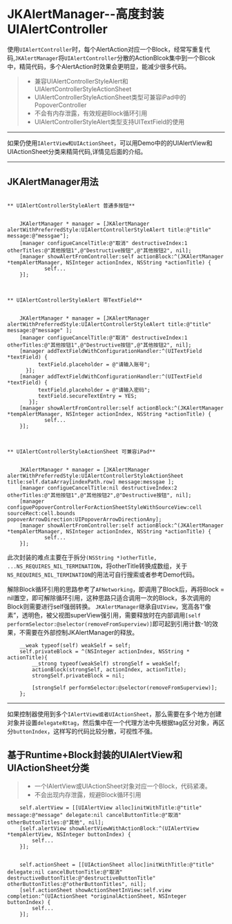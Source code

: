# JKAlertManager--高度封装UIAlertController
使用`UIAlertController`时，每个AlertAction对应一个Block，经常写重复代码,`JKAlertManager`将`UIAlertController`分散的ActionBlcok集中到一个Blcok中，精简代码，多个AlertAction时效果会更明显，能减少很多代码。
> * 兼容UIAlertControllerStyleAlert和UIAlertControllerStyleActionSheet
> * UIAlertControllerStyleActionSheet类型可兼容iPad中的PopoverController
> * 不会有内存泄露，有效规避Block循环引用
> * UIAlertControllerStyleAlert类型支持UITextField的使用

------

如果仍使用`IAlertView和UIActionSheet`，可以用Demo中的的UIAlertView和UIActionSheet分类来精简代码,详情见后面的介绍。

------
## JKAlertManager用法 ##
```Objct-C

** UIAlertControllerStyleAlert 普通多按钮**


    JKAlertManager * manager = [JKAlertManager alertWithPreferredStyle:UIAlertControllerStyleAlert title:@"title" message:@"messgae"];
    [manager configueCancelTitle:@"取消" destructiveIndex:1 otherTitles:@"其他按钮1",@"Destructive按钮",@"其他按钮2", nil];
    [manager showAlertFromController:self actionBlock:^(JKAlertManager *tempAlertManager, NSInteger actionIndex, NSString *actionTitle) {
            self...
    }];



** UIAlertControllerStyleAlert 带TextField**


    JKAlertManager * manager = [JKAlertManager alertWithPreferredStyle:UIAlertControllerStyleAlert title:@"title" message:@"message" ];
    [manager configueCancelTitle:@"取消" destructiveIndex:1 otherTitles:@"其他按钮1",@"Destructive按钮",@"其他按钮2", nil];
    [manager addTextFieldWithConfigurationHandler:^(UITextField *textField) {
          textField.placeholder = @"请输入账号";
      }];
    [manager addTextFieldWithConfigurationHandler:^(UITextField *textField) {
          textField.placeholder = @"请输入密码";
          textField.secureTextEntry = YES;
       }];
    [manager showAlertFromController:self actionBlock:^(JKAlertManager *tempAlertManager, NSInteger actionIndex, NSString *actionTitle) {
            self...
    }];



** UIAlertControllerStyleActionSheet 可兼容iPad**


    JKAlertManager * manager = [JKAlertManager alertWithPreferredStyle:UIAlertControllerStyleActionSheet title:self.dataArray[indexPath.row] message:messgae ];
    [manager configueCancelTitle:nil destructiveIndex:2 otherTitles:@"其他按钮1",@"其他按钮2",@"Destructive按钮", nil];
    [manager configuePopoverControllerForActionSheetStyleWithSourceView:cell sourceRect:cell.bounds popoverArrowDirection:UIPopoverArrowDirectionAny];
    [manager showAlertFromController:self actionBlock:^(JKAlertManager *tempAlertManager, NSInteger actionIndex, NSString *actionTitle) {
            self...
    }];

```

此次封装的难点主要在于拆分`(NSString *)otherTitle, ...NS_REQUIRES_NIL_TERMINATION`，将otherTitle转换成数组，关于`NS_REQUIRES_NIL_TERMINATION`的用法可自行搜索或者参考Demo代码。

解除Block循环引用的思路参考了`AFNetworking`，即调用了Block后，再将Block = nil置空，即可解除循环引用，这种思路只适合调用一次的Block，多次调用的Block则需要进行self强弱转换。
`JKAlertManager`继承自`UIView`，宽高各1“像素”，透明色，被父视图superView强引用，需要释放时在内部调用`[self performSelector:@selector(removeFromSuperview)]`即可起到引用计数-1的效果，不需要在外部控制JKAlertManager的释放。
```Objct-C
    __weak typeof(self) weakSelf = self;
    self.privateBlock = ^(NSInteger actionIndex, NSString * actionTitle){
        __strong typeof(weakSelf) strongSelf = weakSelf;
        actionBlock(strongSelf, actionIndex, actionTitle);
        strongSelf.privateBlock = nil;
        
        [strongSelf performSelector:@selector(removeFromSuperview)];
    };
```

------
如果控制器使用到多个`IAlertView或者UIActionSheet`，那么需要在多个地方创建对象并设置`delegate和tag`，然后集中在一个代理方法中先根据tag区分对象，再区分`buttonIndex`，这样写的代码比较分散，可视性不强。

## 基于Runtime+Block封装的UIAlertView和UIActionSheet分类
> * 一个IAlertView或UIActionSheet对象对应一个Block，代码紧凑。
> * 不会出现内存泄露，规避Block循环引用

```Objct-C
    self.alertView = [[UIAlertView alloc]initWithTitle:@"title" message:@"message" delegate:nil cancelButtonTitle:@"取消" otherButtonTitles:@"其他", nil];
    [self.alertView showAlertViewWithActionBlock:^(UIAlertView *tempAlertView, NSInteger buttonIndex) {
        self...
    }];
    
    
    self.actionSheet = [[UIActionSheet alloc]initWithTitle:@"title" delegate:nil cancelButtonTitle:@"取消" destructiveButtonTitle:@"destructiveButtonTitle" otherButtonTitles:@"otherButtonTitles", nil];
    [self.actionSheet showActionSheetInView:self.view completion:^(UIActionSheet *originalActionSheet, NSInteger buttonIndex) {
        self...
    }];
```

